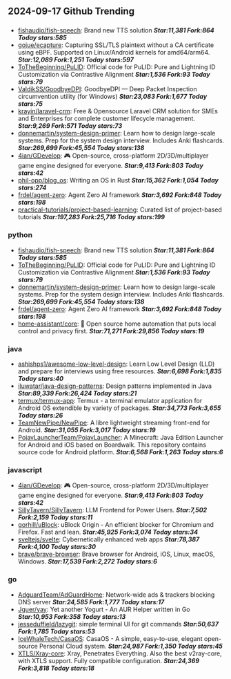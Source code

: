 ## 2024-09-17 Github Trending

### 
* [fishaudio/fish-speech](https://github.com/fishaudio/fish-speech): Brand new TTS solution ***Star:11,381 Fork:864 Today stars:585***
* [gojue/ecapture](https://github.com/gojue/ecapture): Capturing SSL/TLS plaintext without a CA certificate using eBPF. Supported on Linux/Android kernels for amd64/arm64. ***Star:12,089 Fork:1,251 Today stars:597***
* [ToTheBeginning/PuLID](https://github.com/ToTheBeginning/PuLID): Official code for PuLID: Pure and Lightning ID Customization via Contrastive Alignment ***Star:1,536 Fork:93 Today stars:79***
* [ValdikSS/GoodbyeDPI](https://github.com/ValdikSS/GoodbyeDPI): GoodbyeDPI — Deep Packet Inspection circumvention utility (for Windows) ***Star:23,083 Fork:1,677 Today stars:75***
* [krayin/laravel-crm](https://github.com/krayin/laravel-crm): Free & Opensource Laravel CRM solution for SMEs and Enterprises for complete customer lifecycle management. ***Star:9,269 Fork:571 Today stars:73***
* [donnemartin/system-design-primer](https://github.com/donnemartin/system-design-primer): Learn how to design large-scale systems. Prep for the system design interview. Includes Anki flashcards. ***Star:269,699 Fork:45,554 Today stars:138***
* [4ian/GDevelop](https://github.com/4ian/GDevelop): 🎮 Open-source, cross-platform 2D/3D/multiplayer game engine designed for everyone. ***Star:9,413 Fork:803 Today stars:42***
* [phil-opp/blog_os](https://github.com/phil-opp/blog_os): Writing an OS in Rust ***Star:15,362 Fork:1,054 Today stars:274***
* [frdel/agent-zero](https://github.com/frdel/agent-zero): Agent Zero AI framework ***Star:3,692 Fork:848 Today stars:198***
* [practical-tutorials/project-based-learning](https://github.com/practical-tutorials/project-based-learning): Curated list of project-based tutorials ***Star:197,283 Fork:25,716 Today stars:199***

### python
* [fishaudio/fish-speech](https://github.com/fishaudio/fish-speech): Brand new TTS solution ***Star:11,381 Fork:864 Today stars:585***
* [ToTheBeginning/PuLID](https://github.com/ToTheBeginning/PuLID): Official code for PuLID: Pure and Lightning ID Customization via Contrastive Alignment ***Star:1,536 Fork:93 Today stars:79***
* [donnemartin/system-design-primer](https://github.com/donnemartin/system-design-primer): Learn how to design large-scale systems. Prep for the system design interview. Includes Anki flashcards. ***Star:269,699 Fork:45,554 Today stars:138***
* [frdel/agent-zero](https://github.com/frdel/agent-zero): Agent Zero AI framework ***Star:3,692 Fork:848 Today stars:198***
* [home-assistant/core](https://github.com/home-assistant/core): 🏡 Open source home automation that puts local control and privacy first. ***Star:71,271 Fork:29,856 Today stars:19***

### java
* [ashishps1/awesome-low-level-design](https://github.com/ashishps1/awesome-low-level-design): Learn Low Level Design (LLD) and prepare for interviews using free resources. ***Star:6,698 Fork:1,835 Today stars:40***
* [iluwatar/java-design-patterns](https://github.com/iluwatar/java-design-patterns): Design patterns implemented in Java ***Star:89,339 Fork:26,424 Today stars:21***
* [termux/termux-app](https://github.com/termux/termux-app): Termux - a terminal emulator application for Android OS extendible by variety of packages. ***Star:34,773 Fork:3,655 Today stars:26***
* [TeamNewPipe/NewPipe](https://github.com/TeamNewPipe/NewPipe): A libre lightweight streaming front-end for Android. ***Star:31,055 Fork:3,017 Today stars:19***
* [PojavLauncherTeam/PojavLauncher](https://github.com/PojavLauncherTeam/PojavLauncher): A Minecraft: Java Edition Launcher for Android and iOS based on Boardwalk. This repository contains source code for Android platform. ***Star:6,568 Fork:1,263 Today stars:6***

### javascript
* [4ian/GDevelop](https://github.com/4ian/GDevelop): 🎮 Open-source, cross-platform 2D/3D/multiplayer game engine designed for everyone. ***Star:9,413 Fork:803 Today stars:42***
* [SillyTavern/SillyTavern](https://github.com/SillyTavern/SillyTavern): LLM Frontend for Power Users. ***Star:7,502 Fork:2,159 Today stars:11***
* [gorhill/uBlock](https://github.com/gorhill/uBlock): uBlock Origin - An efficient blocker for Chromium and Firefox. Fast and lean. ***Star:45,925 Fork:3,074 Today stars:34***
* [sveltejs/svelte](https://github.com/sveltejs/svelte): Cybernetically enhanced web apps ***Star:78,387 Fork:4,100 Today stars:30***
* [brave/brave-browser](https://github.com/brave/brave-browser): Brave browser for Android, iOS, Linux, macOS, Windows. ***Star:17,539 Fork:2,272 Today stars:6***

### go
* [AdguardTeam/AdGuardHome](https://github.com/AdguardTeam/AdGuardHome): Network-wide ads & trackers blocking DNS server ***Star:24,585 Fork:1,777 Today stars:17***
* [Jguer/yay](https://github.com/Jguer/yay): Yet another Yogurt - An AUR Helper written in Go ***Star:10,953 Fork:358 Today stars:13***
* [jesseduffield/lazygit](https://github.com/jesseduffield/lazygit): simple terminal UI for git commands ***Star:50,637 Fork:1,785 Today stars:53***
* [IceWhaleTech/CasaOS](https://github.com/IceWhaleTech/CasaOS): CasaOS - A simple, easy-to-use, elegant open-source Personal Cloud system. ***Star:24,987 Fork:1,350 Today stars:45***
* [XTLS/Xray-core](https://github.com/XTLS/Xray-core): Xray, Penetrates Everything. Also the best v2ray-core, with XTLS support. Fully compatible configuration. ***Star:24,369 Fork:3,818 Today stars:18***
